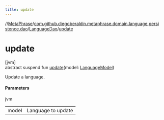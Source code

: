 ```yaml
---
title: update
---
```

//[MetaPhrase](../../../index.html)/[com.github.diegoberaldin.metaphrase.domain.language.persistence.dao](../index.html)/[LanguageDao](index.html)/[update](update.html)



# update



[jvm]\
abstract suspend fun [update](update.html)(model: [LanguageModel](../../com.github.diegoberaldin.metaphrase.domain.language.data/-language-model/index.html))



Update a language.



#### Parameters


jvm

| | |
|---|---|
| model | Language to update |




